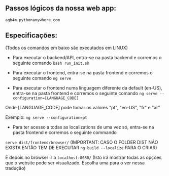## Passos lógicos da nossa web app:

    agh4m.pythonanywhere.com
    
    
    
## Especificações:
(Todos os comandos em baixo são executados em LINUX)

- Para executar o backend/API, entra-se na pasta backend e corremos o seguinte comando
`bash run_init.sh`

- Para executar o frontend, entra-se na pasta frontend e corremos o seguinte comando
`ng serve`

- Para executar o frontend numa linguagem diferente da default (en-US), entra-se na pasta frontend e corremos o seguinte comando
`ng serve --configuration=[LANGUAGE_CODE]`

Onde [LANGUAGE_CODE] pode tomar os valores "pt", "en-US", "fr" e "ar"

Exemplo:
`ng serve --configuration=pt`

- Para ter acesso a todas as localizations de uma vez só, entra-se na pasta frontend e corremos o seguinte commando

`serve dist/frontend/browser/`
(IMPORTANT: CASO O FOLDER DIST NÃO EXISTA ENTÃO TEM DE EXECUTAR `ng build --localize` PARA O CRIAR)

E depois no browser ir a `localhost:8080/` (Isto irá mostrar todas as opções que o website pode ser visualizado. Escolha uma para o ver nessa tradução)
